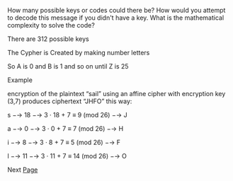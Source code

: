 How many possible keys or codes could there be? How would you attempt to decode this message if you didn't have a key. What is the mathematical complexity to solve the code?

There are 312 possible keys

The Cypher is Created by making number letters

So A is 0 and B is 1 and so on until Z is 25

Example 

encryption of the plaintext “sail” using an affine cipher with encryption key (3,7)
produces ciphertext “JHFO” this way:

s −→ 18 −→ 3 · 18 + 7 ≡ 9 (mod 26) −→ J

a −→ 0 −→ 3 · 0 + 7 ≡ 7 (mod 26) −→ H

i −→ 8 −→ 3 · 8 + 7 ≡ 5 (mod 26) −→ F

l −→ 11 −→ 3 · 11 + 7 ≡ 14 (mod 26) −→ O

Next [Page](https://github.com/EPHS-CyberSecurity-2020-Hour3/CipherProject/blob/Affine_Cipher/Affine_Cipher_Mechanics.md)
